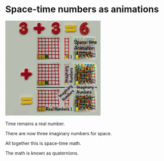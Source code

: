 # Space-time numbers as animations

<a id="single_1" href="../../img/dynamic_d3_detail_complex_600.gif"
title="animated numbers">
    <img src="../../img/dynamic_d3_detail_complex_300.gif" alt="" /></a>

Time remains a real number.

There are now three imaginary numbers for space.

All together this is space-time math.

The math is known as quaternions.
